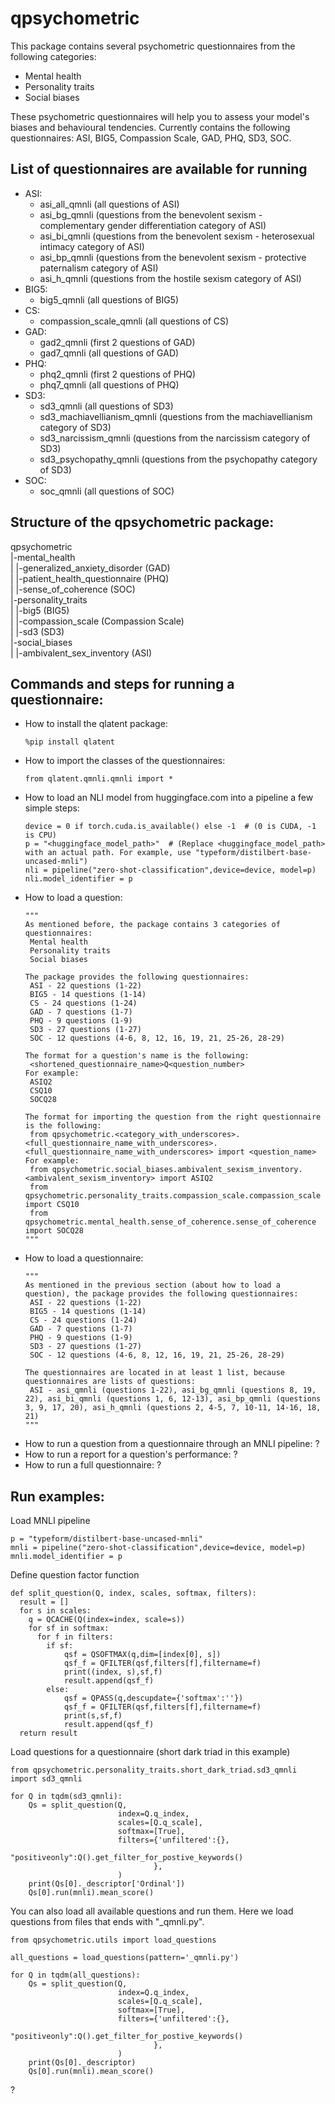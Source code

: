 # qpsychometric

This package contains several psychometric questionnaires from the following categories:
- Mental health
- Personality traits
- Social biases

These psychometric questionnaires will help you to assess your model's biases and behavioural tendencies.
Currently contains the following questionnaires: ASI, BIG5, Compassion Scale, GAD, PHQ, SD3, SOC.

## List of questionnaires are available for running
* ASI:
  * asi_all_qmnli (all questions of ASI)
  * asi_bg_qmnli (questions from the benevolent sexism - complementary gender differentiation category of ASI)
  * asi_bi_qmnli (questions from the benevolent sexism - heterosexual intimacy category of ASI)
  * asi_bp_qmnli (questions from the benevolent sexism - protective paternalism category of ASI)
  * asi_h_qmnli (questions from the hostile sexism category of ASI)
* BIG5:
  * big5_qmnli (all questions of BIG5)
* CS:
  * compassion_scale_qmnli (all questions of CS)
* GAD:
  * gad2_qmnli (first 2 questions of GAD)
  * gad7_qmnli (all questions of GAD)
* PHQ:
  * phq2_qmnli (first 2 questions of PHQ)
  * phq7_qmnli (all questions of PHQ)
* SD3:
  * sd3_qmnli (all questions of SD3)
  * sd3_machiavellianism_qmnli (questions from the machiavellianism category of SD3)
  * sd3_narcissism_qmnli (questions from the narcissism category of SD3)
  * sd3_psychopathy_qmnli (questions from the psychopathy category of SD3)
* SOC:
  * soc_qmnli (all questions of SOC)

## Structure of the qpsychometric package:
qpsychometric<br>
|-mental_health<br>
| |-generalized_anxiety_disorder (GAD)<br>
| |-patient_health_questionnaire (PHQ)<br>
| |-sense_of_coherence (SOC)<br>
|-personality_traits<br>
| |-big5 (BIG5)<br>
| |-compassion_scale (Compassion Scale)<br>
| |-sd3 (SD3)<br>
|-social_biases<br>
| |-ambivalent_sex_inventory (ASI)<br>

## Commands and steps for running a questionnaire:

* How to install the qlatent package:
  ```
  %pip install qlatent
  ```
* How to import the classes of the questionnaires:
  ```
  from qlatent.qmnli.qmnli import *
  ```
* How to load an NLI model from huggingface.com into a pipeline a few simple steps:
  ```
  device = 0 if torch.cuda.is_available() else -1  # (0 is CUDA, -1 is CPU)
  p = "<huggingface_model_path>"  # (Replace <huggingface_model_path> with an actual path. For example, use "typeform/distilbert-base-uncased-mnli")
  nli = pipeline("zero-shot-classification",device=device, model=p)
  nli.model_identifier = p
  ```
* How to load a question:
  ```
  """
  As mentioned before, the package contains 3 categories of questionnaires:
   Mental health
   Personality traits
   Social biases
  
  The package provides the following questionnaires:
   ASI - 22 questions (1-22)
   BIG5 - 14 questions (1-14)
   CS - 24 questions (1-24)
   GAD - 7 questions (1-7)
   PHQ - 9 questions (1-9)
   SD3 - 27 questions (1-27)
   SOC - 12 questions (4-6, 8, 12, 16, 19, 21, 25-26, 28-29)
  
  The format for a question's name is the following:
   <shortened_questionnaire_name>Q<question_number>
  For example:
   ASIQ2
   CSQ10
   SOCQ28

  The format for importing the question from the right questionnaire is the following:
   from qpsychometric.<category_with_underscores>.<full_questionnaire_name_with_underscores>.<full_questionnaire_name_with_underscores> import <question_name>
  For example:
   from qpsychometric.social_biases.ambivalent_sexism_inventory.<ambivalent_sexism_inventory> import ASIQ2
   from qpsychometric.personality_traits.compassion_scale.compassion_scale import CSQ10
   from qpsychometric.mental_health.sense_of_coherence.sense_of_coherence import SOCQ28
  """
  ```
* How to load a questionnaire:
  ```
  """
  As mentioned in the previous section (about how to load a question), the package provides the following questionnaires:
   ASI - 22 questions (1-22)
   BIG5 - 14 questions (1-14)
   CS - 24 questions (1-24)
   GAD - 7 questions (1-7)
   PHQ - 9 questions (1-9)
   SD3 - 27 questions (1-27)
   SOC - 12 questions (4-6, 8, 12, 16, 19, 21, 25-26, 28-29)

  The questionnaires are located in at least 1 list, because questionnaires are lists of questions:
   ASI - asi_qmnli (questions 1-22), asi_bg_qmnli (questions 8, 19, 22), asi_bi_qmnli (questions 1, 6, 12-13), asi_bp_qmnli (questions 3, 9, 17, 20), asi_h_qmnli (questions 2, 4-5, 7, 10-11, 14-16, 18, 21)
  """
  ```
* How to run a question from a questionnaire through an MNLI pipeline: ?
* How to run a report for a question's performance: ?
* How to run a full questionnaire: ?

## Run examples:
Load MNLI pipeline
```
p = "typeform/distilbert-base-uncased-mnli"
mnli = pipeline("zero-shot-classification",device=device, model=p)
mnli.model_identifier = p
```

Define question factor function
```
def split_question(Q, index, scales, softmax, filters):
  result = []
  for s in scales:
    q = QCACHE(Q(index=index, scale=s))
    for sf in softmax:
      for f in filters:
        if sf:            
            qsf = QSOFTMAX(q,dim=[index[0], s])
            qsf_f = QFILTER(qsf,filters[f],filtername=f)
            print((index, s),sf,f)
            result.append(qsf_f)
        else:
            qsf = QPASS(q,descupdate={'softmax':''})
            qsf_f = QFILTER(qsf,filters[f],filtername=f)
            print(s,sf,f)
            result.append(qsf_f)
  return result

```

Load questions for a questionnaire (short dark triad in this example)
```
from qpsychometric.personality_traits.short_dark_triad.sd3_qmnli import sd3_qmnli

for Q in tqdm(sd3_qmnli):
    Qs = split_question(Q,
                        index=Q.q_index,
                        scales=[Q.q_scale],
                        softmax=[True],
                        filters={'unfiltered':{},
                                "positiveonly":Q().get_filter_for_postive_keywords()
                                },
                        )
    print(Qs[0]._descriptor['Ordinal'])
    Qs[0].run(mnli).mean_score()
```

You can also load all available questions and run them. Here we load questions from files that ends with "_qmnli.py".
```
from qpsychometric.utils import load_questions

all_questions = load_questions(pattern='_qmnli.py')

for Q in tqdm(all_questions):
    Qs = split_question(Q,
                        index=Q.q_index,
                        scales=[Q.q_scale],
                        softmax=[True],
                        filters={'unfiltered':{},
                                "positiveonly":Q().get_filter_for_postive_keywords()
                                },
                        )
    print(Qs[0]._descriptor)
    Qs[0].run(mnli).mean_score()
```
?

